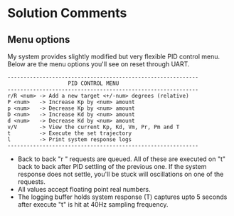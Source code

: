 # Solution Comments

## Menu options
My system provides slightly modified but very flexible PID control menu. Below are the menu options you'll see on reset through UART.
```
------------------------------------------------------------
                   PID CONTROL MENU
------------------------------------------------------------
r/R <num> -> Add a new target <+/-num> degrees (relative)
P <num>   -> Increase Kp by <num> amount
p <num>   -> Decrease Kp by <num> amount
D <num>   -> Increase Kd by <num> amount
d <num>   -> Decrease Kd by <num> amount
v/V       -> View the current Kp, Kd, Vm, Pr, Pm and T
t         -> Execute the set trajectory
l         -> Print system response logs
------------------------------------------------------------
```
* Back to back "r <num>" requests are queued. All of these are executed on "t" back to back after PID settling of the previous one. If the system response does not settle, you'll be stuck will oscillations on one of the requests.
* All <num> values accept floating point real numbers.
* The logging buffer holds system response (T) captures upto 5 seconds after execute "t" is hit at 40Hz sampling frequency.
